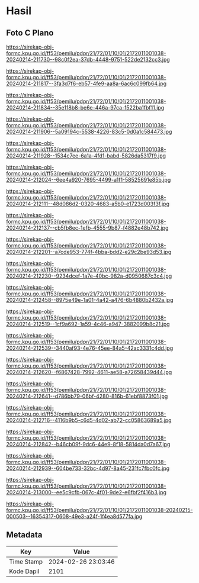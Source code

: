 # Hasil

## Foto C Plano

https://sirekap-obj-formc.kpu.go.id/ff53/pemilu/pdpr/21/72/01/10/01/2172011001038-20240214-211730--98c0f2ea-37db-4448-9751-522de2132cc3.jpg

https://sirekap-obj-formc.kpu.go.id/ff53/pemilu/pdpr/21/72/01/10/01/2172011001038-20240214-211817--3fa3d7f6-eb57-4fe9-aa8a-6ac6c099fb64.jpg

https://sirekap-obj-formc.kpu.go.id/ff53/pemilu/pdpr/21/72/01/10/01/2172011001038-20240214-211834--35e118b8-be6e-446a-97ca-f522ba1fbf11.jpg

https://sirekap-obj-formc.kpu.go.id/ff53/pemilu/pdpr/21/72/01/10/01/2172011001038-20240214-211906--5a09194c-5538-4226-83c5-0d0a1c584473.jpg

https://sirekap-obj-formc.kpu.go.id/ff53/pemilu/pdpr/21/72/01/10/01/2172011001038-20240214-211928--1534c7ee-6a1a-4fd1-babd-5826da5317f9.jpg

https://sirekap-obj-formc.kpu.go.id/ff53/pemilu/pdpr/21/72/01/10/01/2172011001038-20240214-212024--6ee4a920-7695-4499-a1f1-58525691e85b.jpg

https://sirekap-obj-formc.kpu.go.id/ff53/pemilu/pdpr/21/72/01/10/01/2172011001038-20240214-212111--48d086d2-0320-4683-a5b0-e1723d003f3f.jpg

https://sirekap-obj-formc.kpu.go.id/ff53/pemilu/pdpr/21/72/01/10/01/2172011001038-20240214-212137--cb5fb8ec-1efb-4555-9b87-f4882e48b742.jpg

https://sirekap-obj-formc.kpu.go.id/ff53/pemilu/pdpr/21/72/01/10/01/2172011001038-20240214-212201--a7cde953-774f-4bba-bdd2-e29c2be93d53.jpg

https://sirekap-obj-formc.kpu.go.id/ff53/pemilu/pdpr/21/72/01/10/01/2172011001038-20240214-212230--9234dcef-1a7e-40bc-982a-d0950687c3c4.jpg

https://sirekap-obj-formc.kpu.go.id/ff53/pemilu/pdpr/21/72/01/10/01/2172011001038-20240214-212458--8975e49e-1a01-4a42-a476-6b4880b2432a.jpg

https://sirekap-obj-formc.kpu.go.id/ff53/pemilu/pdpr/21/72/01/10/01/2172011001038-20240214-212519--1cf9a692-1a59-4c46-a947-3882099b8c21.jpg

https://sirekap-obj-formc.kpu.go.id/ff53/pemilu/pdpr/21/72/01/10/01/2172011001038-20240214-212539--3440af93-4e76-45ee-84a5-42ac3331c4dd.jpg

https://sirekap-obj-formc.kpu.go.id/ff53/pemilu/pdpr/21/72/01/10/01/2172011001038-20240214-212620--f6867428-7992-4611-ae58-a72658439d44.jpg

https://sirekap-obj-formc.kpu.go.id/ff53/pemilu/pdpr/21/72/01/10/01/2172011001038-20240214-212641--d786bb79-06bf-4280-816b-61ebf8873f01.jpg

https://sirekap-obj-formc.kpu.go.id/ff53/pemilu/pdpr/21/72/01/10/01/2172011001038-20240214-212716--4116b9b5-c6d5-4d02-ab72-cc05863689a5.jpg

https://sirekap-obj-formc.kpu.go.id/ff53/pemilu/pdpr/21/72/01/10/01/2172011001038-20240214-212842--b46cb09f-9dc6-44e9-8f18-5814da0d7a67.jpg

https://sirekap-obj-formc.kpu.go.id/ff53/pemilu/pdpr/21/72/01/10/01/2172011001038-20240214-212939--604be733-32bc-4d97-8a45-231fc7fbc0fc.jpg

https://sirekap-obj-formc.kpu.go.id/ff53/pemilu/pdpr/21/72/01/10/01/2172011001038-20240214-213000--ee5c9cfb-067c-4f01-9de2-e6fbf2f416b3.jpg

https://sirekap-obj-formc.kpu.go.id/ff53/pemilu/pdpr/21/72/01/10/01/2172011001038-20240215-000503--16354317-0608-49e3-a24f-1f4ea8d577fa.jpg


## Metadata

| Key        | Value               |
| ---------- | ------------------- |
| Time Stamp | 2024-02-26 23:03:46 |
| Kode Dapil | 2101                |



